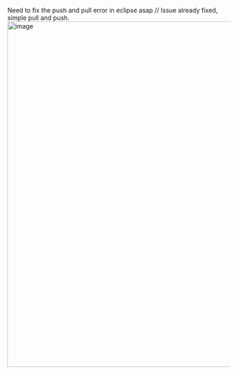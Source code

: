 Need to fix the push and pull error in eclipse asap // Issue already fixed, simple pull and push. 
<img width="897" height="779" alt="image" src="https://github.com/user-attachments/assets/15b59fe4-9234-4c87-b93d-34d3f7732663" />
